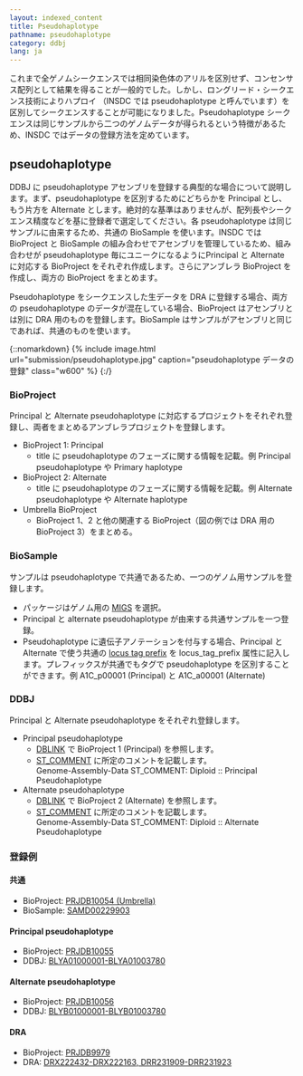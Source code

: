 ```yaml
---
layout: indexed_content
title: Pseudohaplotype
pathname: pseudohaplotype
category: ddbj
lang: ja
---
```


これまで全ゲノムシークエンスでは相同染色体のアリルを区別せず、コンセンサス配列として結果を得ることが一般的でした。しかし、ロングリード・シークエンス技術によりハプロイ （INSDC では pseudohaplotype と呼んでいます）を区別してシークエンスすることが可能になりました。Pseudohaplotype シークエンスは同じサンプルから二つのゲノムデータが得られるという特徴があるため、INSDC ではデータの登録方法を定めています。

## pseudohaplotype <a name="pseudohaplotype"></a>

DDBJ に pseudohaplotype アセンブリを登録する典型的な場合について説明します。まず、pseudohaplotype を区別するためにどちらかを Principal とし、もう片方を Alternate とします。絶対的な基準はありませんが、配列長やシークエンス精度などを基に登録者で選定してください。各 pseudohaplotype は同じサンプルに由来するため、共通の BioSample を使います。INSDC では BioProject と BioSample の組み合わせでアセンブリを管理しているため、組み合わせが pseudohaplotype 毎にユニークになるようにPrincipal と Alternate に対応する BioProject をそれぞれ作成します。さらにアンブレラ BioProject を作成し、両方の BioProject をまとめます。

Pseudohaplotype をシークエンスした生データを DRA に登録する場合、両方の pseudohaplotype のデータが混在している場合、BioProject はアセンブリとは別に DRA
用のものを登録します。BioSample はサンプルがアセンブリと同じであれば、共通のものを使います。

{::nomarkdown}
{% include image.html url="submission/pseudohaplotype.jpg" caption="pseudohaplotype データの登録" class="w600" %}
{:/}

### BioProject <a name="bioproject"></a>

Principal と Alternate pseudohaplotype に対応するプロジェクトをそれぞれ登録し、両者をまとめるアンブレラプロジェクトを登録します。

  - BioProject 1: Principal
      - title に pseudohaplotype のフェーズに関する情報を記載。例 Principal
        pseudohaplotype や Primary haplotype
  - BioProject 2: Alternate
      - title に pseudohaplotype のフェーズに関する情報を記載。例 Alternate
        pseudohaplotype や Alternate haplotype
  - Umbrella BioProject
      - BioProject 1、2 と他の関連する BioProject（図の例では DRA 用の BioProject
        3）をまとめる。

### BioSample <a name="biosample"></a>

サンプルは pseudohaplotype で共通であるため、一つのゲノム用サンプルを登録します。

  - パッケージはゲノム用の
    [MIGS](/biosample/services/index.html#Genomic_Sequences_Sample) を選択。
  - Principal と alternate pseudohaplotype が由来する共通サンプルを一つ登録。
  - Pseudohaplotype に遺伝子アノテーションを付与する場合、Principal と Alternate で使う共通の
    [locus tag prefix](/ddbj/locus_tag.html) を locus\_tag\_prefix
    属性に記入します。プレフィックスが共通でもタグで pseudohaplotype
    を区別することができます。例 A1C\_p00001 (Principal) と
    A1C\_a00001 (Alternate)

### DDBJ <a name="ddbj"></a>

Principal と Alternate pseudohaplotype をそれぞれ登録します。

  - Principal pseudohaplotype
      - [DBLINK](”/ddbj/file-format.html#dblink”) で BioProject 1
        (Principal) を参照します。
      - [ST\_COMMENT](”/ddbj/file-format.html#comment”)
        に所定のコメントを記載します。  
        Genome-Assembly-Data ST\_COMMENT: Diploid :: Principal
        Pseudohaplotype
  - Alternate pseudohaplotype
      - [DBLINK](”/ddbj/file-format.html#dblink”) で BioProject 2
        (Alternate) を参照します。
      - [ST\_COMMENT](”/ddbj/file-format.html#comment”)
        に所定のコメントを記載します。  
        Genome-Assembly-Data ST\_COMMENT: Diploid :: Alternate
        Pseudohaplotype

### 登録例 <a name="real-examples"></a>

#### 共通 <a name="common"></a>

  - BioProject: [PRJDB10054
    (Umbrella)](https://www.ncbi.nlm.nih.gov/bioproject/PRJDB10054)
  - BioSample:
    [SAMD00229903](https://www.ncbi.nlm.nih.gov/biosample/SAMD00229903)

#### Principal pseudohaplotype <a name="principal"></a>

  - BioProject:
    [PRJDB10055](https://www.ncbi.nlm.nih.gov/bioproject/PRJDB10055)
  - DDBJ:
    [BLYA01000001-BLYA01003780](https://www.ncbi.nlm.nih.gov/nuccore/BLYA00000000)

#### Alternate pseudohaplotype <a name="alternate"></a>

  - BioProject:
    [PRJDB10056](https://www.ncbi.nlm.nih.gov/bioproject/PRJDB10056)
  - DDBJ:
    [BLYB01000001-BLYB01003780](https://www.ncbi.nlm.nih.gov/nuccore/BLYB00000000)

#### DRA <a name="dra"></a>

  - BioProject:
    [PRJDB9979](https://www.ncbi.nlm.nih.gov/bioproject/PRJDB9979)
  - DRA: [DRX222432-DRX222163,
    DRR231909-DRR231923](https://www.ncbi.nlm.nih.gov/sra?term=DRP006217)
